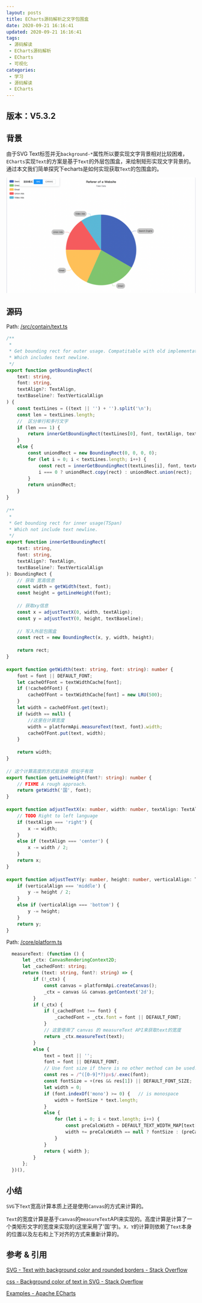 ```yaml
---
layout: posts
title: ECharts源码解析之文字包围盒
date: 2020-09-21 16:16:41
updated: 2020-09-21 16:16:41
tags: 
 - 源码解读
 - ECharts源码解析
 - ECharts
 - 可视化
categories: 
 - 学习
 - 源码解读
 - ECharts
---
```


##  版本：V5.3.2

##  背景

由于SVG Text标签并无`background-*`属性所以要实现文字背景相对比较困难，`ECharts`实现`Text`的方案是基于`Text`的外层包围盒，来绘制矩形实现文字背景的。 通过本文我们简单探究下echarts是如何实现获取`Text`的包围盒的。

![image-20220526100211246](./echarts-svg-background.png)

<!-- more -->

##  源码
Path: [/src/contain/text.ts](https://github1s.com/ecomfe/zrender/blob/HEAD/src/contain/text.ts#L50-L51)

```typescript
/**
 *
 * Get bounding rect for outer usage. Compatitable with old implementation
 * Which includes text newline.
 */
export function getBoundingRect(
    text: string,
    font: string,
    textAlign?: TextAlign,
    textBaseline?: TextVerticalAlign
) {
    const textLines = ((text || '') + '').split('\n');
    const len = textLines.length;
    //  区分单行和多行文字
    if (len === 1) {
        return innerGetBoundingRect(textLines[0], font, textAlign, textBaseline);
    }
    else {
        const uniondRect = new BoundingRect(0, 0, 0, 0);
        for (let i = 0; i < textLines.length; i++) {
            const rect = innerGetBoundingRect(textLines[i], font, textAlign, textBaseline);
            i === 0 ? uniondRect.copy(rect) : uniondRect.union(rect);
        }
        return uniondRect;
    }
}

/**
 *
 * Get bounding rect for inner usage(TSpan)
 * Which not include text newline.
 */
export function innerGetBoundingRect(
    text: string,
    font: string,
    textAlign?: TextAlign,
    textBaseline?: TextVerticalAlign
): BoundingRect {
    // 获取 宽高信息
    const width = getWidth(text, font);
    const height = getLineHeight(font);

    // 获取xy信息
    const x = adjustTextX(0, width, textAlign);
    const y = adjustTextY(0, height, textBaseline);

    // 写入外层包围盒
    const rect = new BoundingRect(x, y, width, height);

    return rect;
}

export function getWidth(text: string, font: string): number {
    font = font || DEFAULT_FONT;
    let cacheOfFont = textWidthCache[font];
    if (!cacheOfFont) {
        cacheOfFont = textWidthCache[font] = new LRU(500);
    }
    let width = cacheOfFont.get(text);
    if (width == null) {
        //这里在计算宽度
        width = platformApi.measureText(text, font).width;
        cacheOfFont.put(text, width);
    }

    return width;
}

// 这个计算高度的方式挺诡异 但似乎有效
export function getLineHeight(font?: string): number {
    // FIXME A rough approach.
    return getWidth('国', font);
}

export function adjustTextX(x: number, width: number, textAlign: TextAlign): number {
    // TODO Right to left language
    if (textAlign === 'right') {
        x -= width;
    }
    else if (textAlign === 'center') {
        x -= width / 2;
    }
    return x;
}

export function adjustTextY(y: number, height: number, verticalAlign: TextVerticalAlign): number {
    if (verticalAlign === 'middle') {
        y -= height / 2;
    }
    else if (verticalAlign === 'bottom') {
        y -= height;
    }
    return y;
}
```

Path: [/core/platform.ts](https://github1s.com/ecomfe/zrender/blob/HEAD/src/core/platform.ts)

```typescript
  measureText: (function () {
      let _ctx: CanvasRenderingContext2D;
      let _cachedFont: string;
      return (text: string, font?: string) => {
          if (!_ctx) {
              const canvas = platformApi.createCanvas();
              _ctx = canvas && canvas.getContext('2d');
          }
          if (_ctx) {
              if (_cachedFont !== font) {
                  _cachedFont = _ctx.font = font || DEFAULT_FONT;
              }
              // 这里使用了 canvas 的 measureText API来获取text的宽度
              return _ctx.measureText(text);
          }
          else {
              text = text || '';
              font = font || DEFAULT_FONT;
              // Use font size if there is no other method can be used.
              const res = /^([0-9]*?)px$/.exec(font);
              const fontSize = +(res && res[1]) || DEFAULT_FONT_SIZE;
              let width = 0;
              if (font.indexOf('mono') >= 0) {   // is monospace
                  width = fontSize * text.length;
              }
              else {
                  for (let i = 0; i < text.length; i++) {
                      const preCalcWidth = DEFAULT_TEXT_WIDTH_MAP[text[i]];
                      width += preCalcWidth == null ? fontSize : (preCalcWidth * fontSize);
                  }
              }
              return { width };
          }
      };
  })(),
```

## 小结

`SVG`下`Text`宽高计算本质上还是使用`Canvas`的方式来计算的。

`Text`的宽度计算是基于`canvas`的`measureText`API来实现的。高度计算是计算了一个类矩形文字的宽度来实现的(这里采用了'国'字)。`X，Y`的计算则依赖了`Text`本身的位置以及左右和上下对齐的方式来重新计算的。

##  参考 & 引用

[SVG - Text with background color and rounded borders - Stack Overflow](https://stackoverflow.com/questions/56172331/svg-text-with-background-color-and-rounded-borders)

[css - Background color of text in SVG - Stack Overflow](https://stackoverflow.com/questions/15500894/background-color-of-text-in-svg)

[Examples - Apache ECharts](https://echarts.apache.org/examples/zh/editor.html?c=pie-simple)
